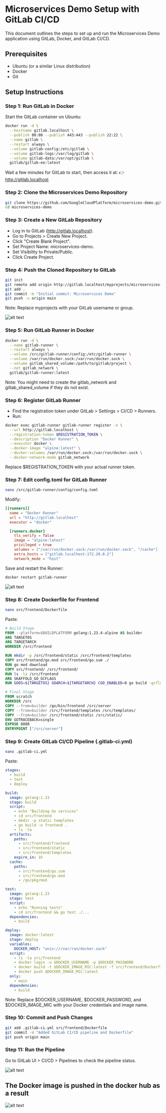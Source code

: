 
# Microservices Demo Setup with GitLab CI/CD

This document outlines the steps to set up and run the Microservices Demo application using GitLab, Docker, and GitLab CI/CD.

## Prerequisites

- Ubuntu (or a similar Linux distribution)
- Docker
- Git

## Setup Instructions

### Step 1: Run GitLab in Docker

Start the GitLab container on Ubuntu:

```bash
docker run -d \
  --hostname gitlab.localhost \
  --publish 80:80 --publish 443:443 --publish 22:22 \
  --name gitlab \
  --restart always \
  --volume gitlab-config:/etc/gitlab \
  --volume gitlab-logs:/var/log/gitlab \
  --volume gitlab-data:/var/opt/gitlab \
  gitlab/gitlab-ee:latest
```

Wait a few minutes for GitLab to start, then access it at:
👉 http://gitlab.localhost

### Step 2: Clone the Microservices Demo Repository

```bash
git clone https://github.com/GoogleCloudPlatform/microservices-demo.git
cd microservices-demo
```

### Step 3: Create a New GitLab Repository

 * Log in to GitLab (http://gitlab.localhost).
 * Go to Projects > Create New Project.
 * Click "Create Blank Project".
 * Set Project Name: microservices-demo.
 * Set Visibility to Private/Public.
 * Click Create Project.

### Step 4: Push the Cloned Repository to GitLab

```bash
git init
git remote add origin http://gitlab.localhost/myprojects/microservices-demo.git
git add .
git commit -m "Initial commit: Microservices Demo"
git push -u origin main
```

Note: Replace myprojects with your GitLab username or group.

![alt text](https://github.com/MzShaban/Devops-projects/blob/main/Images/Images/repository-microservices-demo.png?raw=true)


### Step 5: Run GitLab Runner in Docker

```bash
docker run -d \
  --name gitlab-runner \
  --restart always \
  --volume /src/gitlab-runner/config:/etc/gitlab-runner \
  --volume /var/run/docker.sock:/var/run/docker.sock \
  --volume gitlab_shared_volume:/path/to/gitlab/project \
  --net gitlab_network \
  gitlab/gitlab-runner:latest
```

Note: You might need to create the gitlab_network and gitlab_shared_volume if they do not exist.

### Step 6: Register GitLab Runner

 * Find the registration token under GitLab > Settings > CI/CD > Runners.
 * Run:

```bash
docker exec gitlab-runner gitlab-runner register -n \
  --url http://gitlab.localhost \
  --registration-token $REGISTRATION_TOKEN \
  --description "Docker Runner" \
  --executor docker \
  --docker-image "alpine:latest" \
  --docker-volumes /var/run/docker.sock:/var/run/docker.sock \
  --docker-network-mode gitlab_network
```

Replace $REGISTRATION_TOKEN with your actual runner token.

### Step 7: Edit config.toml for GitLab Runner

```bash
nano /src/gitlab-runner/config/config.toml
```

Modify:

```toml
[[runners]]
  name = "Docker Runner"
  url = "http://gitlab.localhost"
  executor = "docker"

  [runners.docker]
    tls_verify = false
    image = "alpine:latest"
    privileged = true
    volumes = ["/var/run/docker.sock:/var/run/docker.sock", "/cache"]
    extra_hosts = ["gitlab.localhost:172.20.0.2"]
    network_mode = "host"
```

Save and restart the Runner:

```bash
docker restart gitlab-runner
```

![alt text](https://github.com/MzShaban/Devops-projects/blob/main/Images/runner-microservices-demo.png?raw=true)


### Step 8: Create Dockerfile for Frontend

```bash
nano src/frontend/Dockerfile
```

Paste:
```dockerfile
# Build Stage
FROM --platform=$BUILDPLATFORM golang:1.23.4-alpine AS builder
ARG TARGETOS
ARG TARGETARCH
WORKDIR /src/frontend

RUN mkdir -p /src/frontend/static /src/frontend/templates
COPY src/frontend/go.mod src/frontend/go.sum ./
RUN go mod download
COPY src/frontend/ /src/frontend/
RUN ls -la /src/frontend
ARG SKAFFOLD_GO_GCFLAGS
RUN GOOS=${TARGETOS} GOARCH=${TARGETARCH} CGO_ENABLED=0 go build -gcflags="${SKAFFOLD_GO_GCFLAGS}" -o /go/bin/frontend .

# Final Stage
FROM scratch
WORKDIR /src
COPY --from=builder /go/bin/frontend /src/server
COPY --from=builder /src/frontend/templates /src/templates/
COPY --from=builder /src/frontend/static /src/static/
ENV GOTRACEBACK=single
EXPOSE 8080
ENTRYPOINT ["/src/server"]
```

### Step 9: Create GitLab CI/CD Pipeline (.gitlab-ci.yml)

```bash
nano .gitlab-ci.yml
```

Paste:
```yaml
stages:
  - build
  - test
  - deploy

build:
  image: golang:1.23
  stage: build
  script:
    - echo "Building Go services"
    - cd src/frontend
    - mkdir -p static templates
    - go build -o frontend .
    - ls -la
  artifacts:
    paths:
      - src/frontend/frontend
      - src/frontend/static
      - src/frontend/templates
    expire_in: 1h
  cache:
    paths:
      - src/frontend/go.sum
      - src/frontend/go.mod
      - /go/pkg/mod

test:
  image: golang:1.23
  stage: test
  script:
    - echo "Running tests"
    - cd src/frontend && go test ./...
  dependencies:
    - build

deploy:
  image: docker:latest
  stage: deploy
  variables:
    DOCKER_HOST: "unix:///var/run/docker.sock"
  script:
    - ls -la src/frontend
    - docker login -u $DOCKER_USERNAME -p $DOCKER_PASSWORD
    - docker build -t $DOCKER_IMAGE_MIC:latest -f src/frontend/Dockerfile .
    - docker push $DOCKER_IMAGE_MIC:latest
  only:
    - main
  dependencies:
    - build
```

Note: Replace $DOCKER_USERNAME, $DOCKER_PASSWORD, and $DOCKER_IMAGE_MIC with your Docker credentials and image name.

### Step 10: Commit and Push Changes

```bash
git add .gitlab-ci.yml src/frontend/Dockerfile
git commit -m "Added GitLab CI/CD pipeline and Dockerfile"
git push origin main
```

### Step 11: Run the Pipeline

Go to GitLab UI > CI/CD > Pipelines to check the pipeline status.

![alt text](https://github.com/MzShaban/Devops-projects/blob/main/Images/pipeline-microservices-demo.png?raw=true)

## The Docker image is pushed in the docker hub as a result

![alt text](https://github.com/MzShaban/Devops-projects/blob/main/Images/dockerimagemicroservices.png?raw=true)
